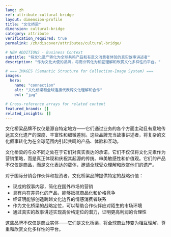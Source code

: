 ```yaml
---
lang: zh
ref: attribute-cultural-bridge
layout: dimension-profile
title: "文化桥梁"
dimension: cultural-bridge
category: attribute
verification_required: true
permalink: /zh/discover/attributes/cultural-bridge/

# NEW ADDITIONS - Business Context
subtitle: "将文化遗产转化为全球共鸣产品和有意义消费者体验的真实故事讲述者"
description: "作为文化大使的品牌，将商业转化为相互理解和欣赏文化多样性的平台。"

# === IMAGES (Semantic Structure for Collection-Image System) ===
images:
  hero:
    name: "connection"
    alt: "文化桥梁和全球连接代表跨文化理解和合作"
    ext: "jpg"

# Cross-reference arrays for related content
featured_brands: []
related_insights: []
---
```


文化桥梁品牌不仅仅是源自特定地方——它们通过业务的各个方面主动且有意地传达其文化遗产的深度、丰富性和细微差别。这些品牌充当故事讲述者，将复杂的文化叙事转化为在全球范围内引起共鸣的产品、体验和互动。

文化桥梁的与众不同之处在于它们对真实表达的承诺。它们不仅仅将文化元素作为营销策略，而是真正体现和庆祝其起源的传统、审美敏感性和价值观。它们的产品不仅仅是商品，而是文化表达的载体，邀请全球受众理解和欣赏他们的遗产。

对于国际分销合作伙伴和投资者，文化桥梁品牌提供特定的战略价值：
- 现成的叙事内容，简化在国外市场的营销
- 具有内在差异化的产品，能够抵抗商品化和价格竞争
- 经证明能够创造跨越文化边界的情感消费者联系
- 作为文化桥梁的战略定位，可以帮助合作伙伴应对陌生的市场环境
- 通过真实的故事讲述实现高价格定位的潜力，证明更高利润的合理性

这些品牌不仅仅是商业实体——它们是文化桥梁，将全球商业转变为相互理解、尊重和欣赏文化多样性的平台。
